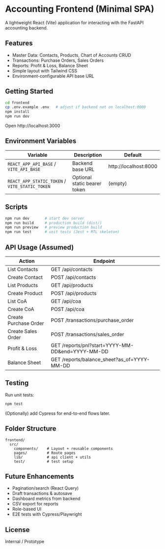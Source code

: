 # Accounting Frontend (Minimal SPA)

A lightweight React (Vite) application for interacting with the FastAPI accounting backend.

## Features
- Master Data: Contacts, Products, Chart of Accounts CRUD
- Transactions: Purchase Orders, Sales Orders
- Reports: Profit & Loss, Balance Sheet
- Simple layout with Tailwind CSS
- Environment-configurable API base URL

## Getting Started
```bash
cd frontend
cp .env.example .env   # adjust if backend not on localhost:8000
npm install
npm run dev
```
Open http://localhost:3000

## Environment Variables
| Variable | Description | Default |
|----------|-------------|---------|
| `REACT_APP_API_BASE` / `VITE_API_BASE` | Backend base URL | http://localhost:8000 |
| `REACT_APP_STATIC_TOKEN` / `VITE_STATIC_TOKEN` | Optional static bearer token | (empty) |

## Scripts
```bash
npm run dev       # start dev server
npm run build     # production build (dist/)
npm run preview   # preview production build
npm run test      # unit tests (Jest + RTL skeleton)
```

## API Usage (Assumed)
| Action | Endpoint |
|--------|----------|
| List Contacts | GET /api/contacts |
| Create Contact | POST /api/contacts |
| List Products | GET /api/products |
| Create Product | POST /api/products |
| List CoA | GET /api/coa |
| Create CoA | POST /api/coa |
| Create Purchase Order | POST /transactions/purchase_order |
| Create Sales Order | POST /transactions/sales_order |
| Profit & Loss | GET /reports/pnl?start=YYYY-MM-DD&end=YYYY-MM-DD |
| Balance Sheet | GET /reports/balance_sheet?as_of=YYYY-MM-DD |

## Testing
Run unit tests:
```bash
npm test
```

(Optionally) add Cypress for end-to-end flows later.

## Folder Structure
```
frontend/
  src/
    components/    # Layout + reusable components
    pages/         # Route pages
    lib/           # api client + utils
    test/          # test setup
```

## Future Enhancements
- Pagination/search (React Query)
- Draft transactions & autosave
- Dashboard metrics from backend
- CSV export for reports
- Role-based UI
- E2E tests with Cypress/Playwright

## License
Internal / Prototype
